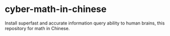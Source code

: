 # cyber-math-in-chinese
Install superfast and accurate information query ability to human brains, this repository for math in Chinese.
